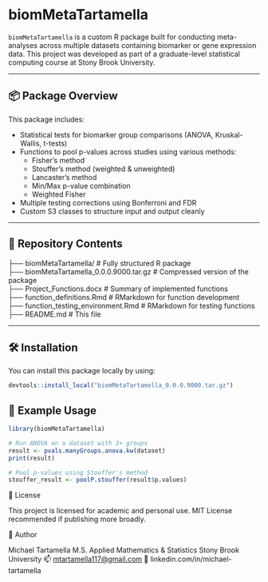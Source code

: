 # biomMetaTartamella

`biomMetaTartamella` is a custom R package built for conducting meta-analyses across multiple datasets containing biomarker or gene expression data. This project was developed as part of a graduate-level statistical computing course at Stony Brook University.

---

## 📦 Package Overview

This package includes:
- Statistical tests for biomarker group comparisons (ANOVA, Kruskal-Wallis, t-tests)
- Functions to pool p-values across studies using various methods:
  - Fisher’s method
  - Stouffer’s method (weighted & unweighted)
  - Lancaster’s method
  - Min/Max p-value combination
  - Weighted Fisher
- Multiple testing corrections using Bonferroni and FDR
- Custom S3 classes to structure input and output cleanly

---

## 🧪 Repository Contents
├── biomMetaTartamella/ # Fully structured R package\
├── biomMetaTartamella_0.0.0.9000.tar.gz # Compressed version of the package\
├── Project_Functions.docx # Summary of implemented functions\
├── function_definitions.Rmd # RMarkdown for function development\
├── function_testing_environment.Rmd # RMarkdown for testing functions\
├── README.md # This file

---

## 🛠️ Installation

You can install this package locally by using:

```r
devtools::install_local("biomMetaTartamella_0.0.0.9000.tar.gz")
```
## 🚀 Example Usage
```r
library(biomMetaTartamella)

# Run ANOVA on a dataset with 3+ groups
result <- pvals.manyGroups.anova.kw(dataset)
print(result)

# Pool p-values using Stouffer's method
stouffer_result <- poolP.stouffer(result$p.values)
```
📄 License

This project is licensed for academic and personal use. MIT License recommended if publishing more broadly.

👤 Author

Michael Tartamella
M.S. Applied Mathematics & Statistics
Stony Brook University
📫 mtartamella117@gmail.com
🔗 linkedin.com/in/michael-tartamella
